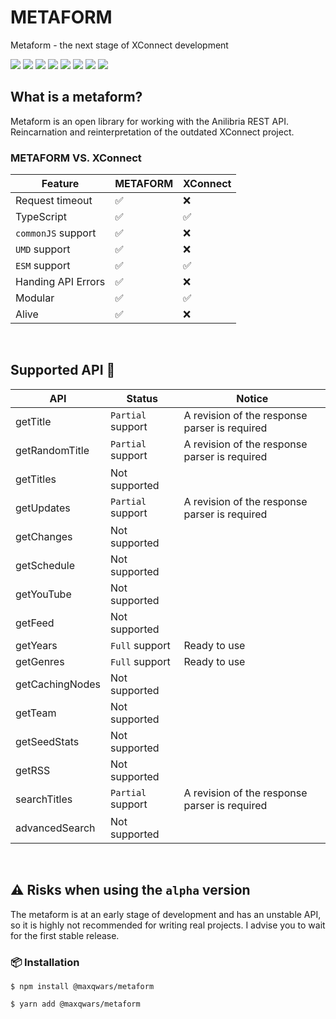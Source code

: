 # METAFORM

Metaform - the next stage of XConnect development

![](https://img.shields.io/github/issues/maxqwars/metaform)
![](https://img.shields.io/github/forks/maxqwars/metaform)
![](https://img.shields.io/github/stars/maxqwars/metaform)
![](https://img.shields.io/github/license/maxqwars/metaform)
![](https://img.shields.io/librariesio/dependents/npm/@maxqwars/metaform)
![](https://img.shields.io/github/release-date/maxqwars/metaform)
![](https://img.shields.io/github/contributors/maxqwars/metaform)
![](https://img.shields.io/github/package-json/v/maxqwars/metaform)

## What is a metaform?

Metaform is an open library for working with the Anilibria REST API. Reincarnation and reinterpretation of the outdated XConnect project.

### METAFORM VS. XConnect

| Feature            | METAFORM | XConnect |
| ------------------ | -------- | -------- |
| Request timeout    | ✅       | ❌       |
| TypeScript         | ✅       | ✅       |
| `commonJS` support | ✅       | ❌       |
| `UMD` support      | ✅       | ❌       |
| `ESM` support      | ✅       | ✅       |
| Handing API Errors | ✅       | ❌       |
| Modular            | ✅       | ✅       |
| Alive              | ✅       | ❌       |

<br />

## Supported API 🔌

| API             | Status            | Notice                                        |
| --------------- | ----------------- | --------------------------------------------- |
| getTitle        | `Partial` support | A revision of the response parser is required |
| getRandomTitle  | `Partial` support | A revision of the response parser is required |
| getTitles       | Not supported     |                                               |
| getUpdates      | `Partial` support | A revision of the response parser is required |
| getChanges      | Not supported     |                                               |
| getSchedule     | Not supported     |                                               |
| getYouTube      | Not supported     |                                               |
| getFeed         | Not supported     |                                               |
| getYears        | `Full` support    | Ready to use                                  |
| getGenres       | `Full` support    | Ready to use                                  |
| getCachingNodes | Not supported     |                                               |
| getTeam         | Not supported     |                                               |
| getSeedStats    | Not supported     |                                               |
| getRSS          | Not supported     |                                               |
| searchTitles    | `Partial` support | A revision of the response parser is required |
| advancedSearch  | Not supported     |                                               |

<br />

## ⚠️ Risks when using the `alpha` version

The metaform is at an early stage of development and has an unstable API, so it is highly not recommended for writing real projects. I advise you to wait for the first stable release.

### 📦 Installation

```shell
$ npm install @maxqwars/metaform
```

```shell
$ yarn add @maxqwars/metaform
```

<br />
